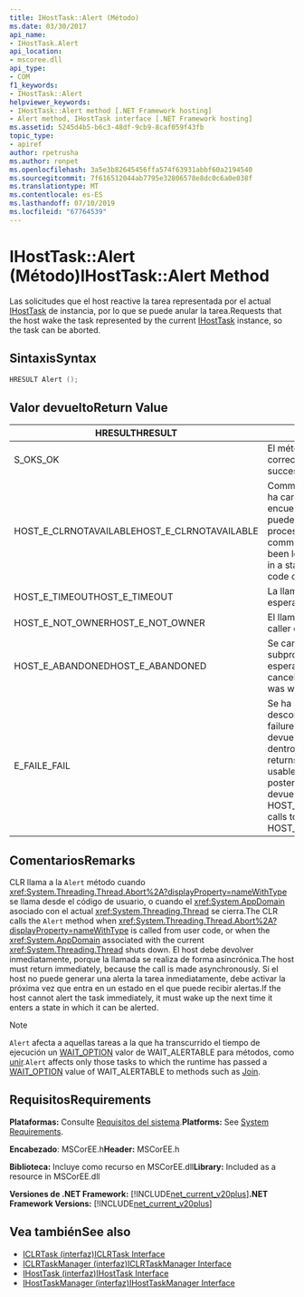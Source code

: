 ```yaml
---
title: IHostTask::Alert (Método)
ms.date: 03/30/2017
api_name:
- IHostTask.Alert
api_location:
- mscoree.dll
api_type:
- COM
f1_keywords:
- IHostTask::Alert
helpviewer_keywords:
- IHostTask::Alert method [.NET Framework hosting]
- Alert method, IHostTask interface [.NET Framework hosting]
ms.assetid: 5245d4b5-b6c3-48df-9cb9-8caf059f43fb
topic_type:
- apiref
author: rpetrusha
ms.author: ronpet
ms.openlocfilehash: 3a5e3b82645456ffa574f63931abbf60a2194540
ms.sourcegitcommit: 7f616512044ab7795e32806578e8dc0c6a0e038f
ms.translationtype: MT
ms.contentlocale: es-ES
ms.lasthandoff: 07/10/2019
ms.locfileid: "67764539"
---
```

# <a name="ihosttaskalert-method"></a><span data-ttu-id="cd070-102">IHostTask::Alert (Método)</span><span class="sxs-lookup"><span data-stu-id="cd070-102">IHostTask::Alert Method</span></span>
<span data-ttu-id="cd070-103">Las solicitudes que el host reactive la tarea representada por el actual [IHostTask](../../../../docs/framework/unmanaged-api/hosting/ihosttask-interface.md) de instancia, por lo que se puede anular la tarea.</span><span class="sxs-lookup"><span data-stu-id="cd070-103">Requests that the host wake the task represented by the current [IHostTask](../../../../docs/framework/unmanaged-api/hosting/ihosttask-interface.md) instance, so the task can be aborted.</span></span>  
  
## <a name="syntax"></a><span data-ttu-id="cd070-104">Sintaxis</span><span class="sxs-lookup"><span data-stu-id="cd070-104">Syntax</span></span>  
  
```cpp  
HRESULT Alert ();  
```  
  
## <a name="return-value"></a><span data-ttu-id="cd070-105">Valor devuelto</span><span class="sxs-lookup"><span data-stu-id="cd070-105">Return Value</span></span>  
  
|<span data-ttu-id="cd070-106">HRESULT</span><span class="sxs-lookup"><span data-stu-id="cd070-106">HRESULT</span></span>|<span data-ttu-id="cd070-107">DESCRIPCIÓN</span><span class="sxs-lookup"><span data-stu-id="cd070-107">Description</span></span>|  
|-------------|-----------------|  
|<span data-ttu-id="cd070-108">S_OK</span><span class="sxs-lookup"><span data-stu-id="cd070-108">S_OK</span></span>|<span data-ttu-id="cd070-109">El método se devolvió correctamente.</span><span class="sxs-lookup"><span data-stu-id="cd070-109">The method returned successfully.</span></span>|  
|<span data-ttu-id="cd070-110">HOST_E_CLRNOTAVAILABLE</span><span class="sxs-lookup"><span data-stu-id="cd070-110">HOST_E_CLRNOTAVAILABLE</span></span>|<span data-ttu-id="cd070-111">Common language runtime (CLR) no se ha cargado en un proceso o el CLR se encuentra en un estado en el que no se puede ejecutar código administrado o procesar la llamada correctamente.</span><span class="sxs-lookup"><span data-stu-id="cd070-111">The common language runtime (CLR) has not been loaded into a process, or the CLR is in a state in which it cannot run managed code or process the call successfully.</span></span>|  
|<span data-ttu-id="cd070-112">HOST_E_TIMEOUT</span><span class="sxs-lookup"><span data-stu-id="cd070-112">HOST_E_TIMEOUT</span></span>|<span data-ttu-id="cd070-113">La llamada ha agotado el tiempo de espera.</span><span class="sxs-lookup"><span data-stu-id="cd070-113">The call timed out.</span></span>|  
|<span data-ttu-id="cd070-114">HOST_E_NOT_OWNER</span><span class="sxs-lookup"><span data-stu-id="cd070-114">HOST_E_NOT_OWNER</span></span>|<span data-ttu-id="cd070-115">El llamador no posee el bloqueo.</span><span class="sxs-lookup"><span data-stu-id="cd070-115">The caller does not own the lock.</span></span>|  
|<span data-ttu-id="cd070-116">HOST_E_ABANDONED</span><span class="sxs-lookup"><span data-stu-id="cd070-116">HOST_E_ABANDONED</span></span>|<span data-ttu-id="cd070-117">Se canceló un evento mientras un subproceso bloqueado o fibra estaba esperando en ella.</span><span class="sxs-lookup"><span data-stu-id="cd070-117">An event was canceled while a blocked thread or fiber was waiting on it.</span></span>|  
|<span data-ttu-id="cd070-118">E_FAIL</span><span class="sxs-lookup"><span data-stu-id="cd070-118">E_FAIL</span></span>|<span data-ttu-id="cd070-119">Se ha producido un error irrecuperable desconocido.</span><span class="sxs-lookup"><span data-stu-id="cd070-119">An unknown catastrophic failure occurred.</span></span> <span data-ttu-id="cd070-120">Cuando un método devuelve E_FAIL, CLR ya no es utilizable dentro del proceso.</span><span class="sxs-lookup"><span data-stu-id="cd070-120">When a method returns E_FAIL, the CLR is no longer usable within the process.</span></span> <span data-ttu-id="cd070-121">Las llamadas posteriores a métodos de hospedaje devuelven HOST_E_CLRNOTAVAILABLE.</span><span class="sxs-lookup"><span data-stu-id="cd070-121">Subsequent calls to hosting methods return HOST_E_CLRNOTAVAILABLE.</span></span>|  
  
## <a name="remarks"></a><span data-ttu-id="cd070-122">Comentarios</span><span class="sxs-lookup"><span data-stu-id="cd070-122">Remarks</span></span>  
 <span data-ttu-id="cd070-123">CLR llama a la `Alert` método cuando <xref:System.Threading.Thread.Abort%2A?displayProperty=nameWithType> se llama desde el código de usuario, o cuando el <xref:System.AppDomain> asociado con el actual <xref:System.Threading.Thread> se cierra.</span><span class="sxs-lookup"><span data-stu-id="cd070-123">The CLR calls the `Alert` method when <xref:System.Threading.Thread.Abort%2A?displayProperty=nameWithType> is called from user code, or when the <xref:System.AppDomain> associated with the current <xref:System.Threading.Thread> shuts down.</span></span> <span data-ttu-id="cd070-124">El host debe devolver inmediatamente, porque la llamada se realiza de forma asincrónica.</span><span class="sxs-lookup"><span data-stu-id="cd070-124">The host must return immediately, because the call is made asynchronously.</span></span> <span data-ttu-id="cd070-125">Si el host no puede generar una alerta la tarea inmediatamente, debe activar la próxima vez que entra en un estado en el que puede recibir alertas.</span><span class="sxs-lookup"><span data-stu-id="cd070-125">If the host cannot alert the task immediately, it must wake up the next time it enters a state in which it can be alerted.</span></span>  
  
> [!NOTE]
>  <span data-ttu-id="cd070-126">`Alert` afecta a aquellas tareas a la que ha transcurrido el tiempo de ejecución un [WAIT_OPTION](../../../../docs/framework/unmanaged-api/hosting/wait-option-enumeration.md) valor de WAIT_ALERTABLE para métodos, como [unir](../../../../docs/framework/unmanaged-api/hosting/ihosttask-join-method.md).</span><span class="sxs-lookup"><span data-stu-id="cd070-126">`Alert` affects only those tasks to which the runtime has passed a [WAIT_OPTION](../../../../docs/framework/unmanaged-api/hosting/wait-option-enumeration.md) value of WAIT_ALERTABLE to methods such as [Join](../../../../docs/framework/unmanaged-api/hosting/ihosttask-join-method.md).</span></span>  
  
## <a name="requirements"></a><span data-ttu-id="cd070-127">Requisitos</span><span class="sxs-lookup"><span data-stu-id="cd070-127">Requirements</span></span>  
 <span data-ttu-id="cd070-128">**Plataformas:** Consulte [Requisitos del sistema](../../../../docs/framework/get-started/system-requirements.md).</span><span class="sxs-lookup"><span data-stu-id="cd070-128">**Platforms:** See [System Requirements](../../../../docs/framework/get-started/system-requirements.md).</span></span>  
  
 <span data-ttu-id="cd070-129">**Encabezado**: MSCorEE.h</span><span class="sxs-lookup"><span data-stu-id="cd070-129">**Header:** MSCorEE.h</span></span>  
  
 <span data-ttu-id="cd070-130">**Biblioteca:** Incluye como recurso en MSCorEE.dll</span><span class="sxs-lookup"><span data-stu-id="cd070-130">**Library:** Included as a resource in MSCorEE.dll</span></span>  
  
 <span data-ttu-id="cd070-131">**Versiones de .NET Framework:** [!INCLUDE[net_current_v20plus](../../../../includes/net-current-v20plus-md.md)]</span><span class="sxs-lookup"><span data-stu-id="cd070-131">**.NET Framework Versions:** [!INCLUDE[net_current_v20plus](../../../../includes/net-current-v20plus-md.md)]</span></span>  
  
## <a name="see-also"></a><span data-ttu-id="cd070-132">Vea también</span><span class="sxs-lookup"><span data-stu-id="cd070-132">See also</span></span>

- [<span data-ttu-id="cd070-133">ICLRTask (interfaz)</span><span class="sxs-lookup"><span data-stu-id="cd070-133">ICLRTask Interface</span></span>](../../../../docs/framework/unmanaged-api/hosting/iclrtask-interface.md)
- [<span data-ttu-id="cd070-134">ICLRTaskManager (interfaz)</span><span class="sxs-lookup"><span data-stu-id="cd070-134">ICLRTaskManager Interface</span></span>](../../../../docs/framework/unmanaged-api/hosting/iclrtaskmanager-interface.md)
- [<span data-ttu-id="cd070-135">IHostTask (interfaz)</span><span class="sxs-lookup"><span data-stu-id="cd070-135">IHostTask Interface</span></span>](../../../../docs/framework/unmanaged-api/hosting/ihosttask-interface.md)
- [<span data-ttu-id="cd070-136">IHostTaskManager (interfaz)</span><span class="sxs-lookup"><span data-stu-id="cd070-136">IHostTaskManager Interface</span></span>](../../../../docs/framework/unmanaged-api/hosting/ihosttaskmanager-interface.md)
